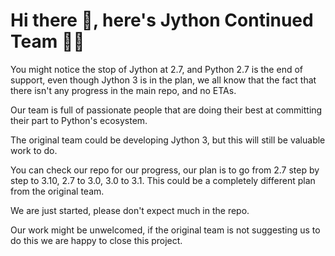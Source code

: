 # Hi there 👋, here's Jython Continued Team 👨‍💻

You might notice the stop of Jython at 2.7, and Python 2.7 is the end of support, even though Jython 3 is in the plan, we all know that the fact that there isn't any progress in the main repo, and no ETAs.

Our team is full of passionate people that are doing their best at committing their part to Python's ecosystem.

The original team could be developing Jython 3, but this will still be valuable work to do.

You can check our repo for our progress, our plan is to go from 2.7 step by step to 3.10, 2.7 to 3.0, 3.0 to 3.1. This could be a completely different plan from the original team.

We are just started, please don't expect much in the repo.

Our work might be unwelcomed, if the original team is not suggesting us to do this we are happy to close this project.

